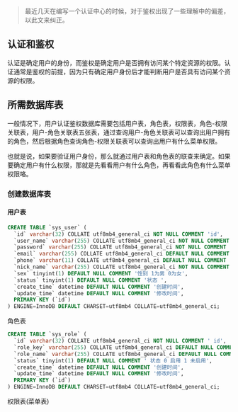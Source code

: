 >最近几天在编写一个认证中心的时候，对于鉴权出现了一些理解中的偏差，以此文来纠正。

## 认证和鉴权

认证是确定用户的身份，而鉴权是确定用户是否拥有访问某个特定资源的权限。认证通常是鉴权的前提，因为只有确定用户身份后才能判断用户是否具有访问某个资源的权限。

## 所需数据库表

一般情况下，用户认证鉴权数据库需要包括用户表，角色表，权限表，角色-权限关联表，用户-角色关联表五张表，通过查询用户-角色关联表可以查询出用户拥有的角色，然后根据角色查询角色-权限关联表可以查询出用户有什么菜单权限。

也就是说，如果要验证用户身份，那么就通过用户表和角色表的联查来确定。如果要确定用户有什么权限，那就是先看看用户有什么角色，再看看此角色有什么菜单权限咯。

### 创建数据库表

#### 用户表

~~~sql
CREATE TABLE `sys_user` (
  `id` varchar(32) COLLATE utf8mb4_general_ci NOT NULL COMMENT 'id',
  `user_name` varchar(255) COLLATE utf8mb4_general_ci NOT NULL COMMENT '用户名',
  `password` varchar(255) COLLATE utf8mb4_general_ci NOT NULL COMMENT '登录密码',
  `email` varchar(255) COLLATE utf8mb4_general_ci DEFAULT NULL COMMENT '邮箱',
  `phone` varchar(11) COLLATE utf8mb4_general_ci DEFAULT NULL COMMENT '手机号码',
  `nick_name` varchar(255) COLLATE utf8mb4_general_ci NOT NULL COMMENT '用户昵称',
  `sex` tinyint(1) DEFAULT NULL COMMENT '性别 1为男 0为女',
  `status` tinyint(1) DEFAULT NULL COMMENT '状态 ',
  `create_time` datetime DEFAULT NULL COMMENT '创建时间',
  `update_time` datetime DEFAULT NULL COMMENT '修改时间',
  PRIMARY KEY (`id`)
) ENGINE=InnoDB DEFAULT CHARSET=utf8mb4 COLLATE=utf8mb4_general_ci;
~~~

角色表

~~~sql
CREATE TABLE `sys_role` (
  `id` varchar(32) COLLATE utf8mb4_general_ci NOT NULL COMMENT ' id',
  `role_key` varchar(255) COLLATE utf8mb4_general_ci DEFAULT NULL COMMENT '角色key',
  `role_name` varchar(255) COLLATE utf8mb4_general_ci DEFAULT NULL COMMENT ' 角色名称',
  `status` tinyint(1) DEFAULT NULL COMMENT ' 状态 0 启用 1 未启用',
  `create_time` datetime DEFAULT NULL COMMENT '创建时间',
  `update_time` datetime DEFAULT NULL COMMENT '修改时间',
  PRIMARY KEY (`id`)
) ENGINE=InnoDB DEFAULT CHARSET=utf8mb4 COLLATE=utf8mb4_general_ci;
~~~

权限表(菜单表)







